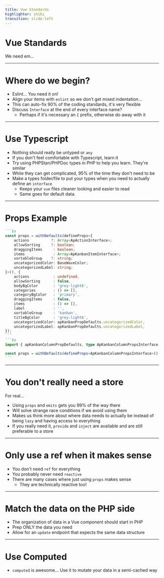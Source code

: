 ```yaml
---
title: Vue Standards
highlighter: shiki
transition: slide-left
---
```


# Vue Standards

We need em...

---

# Where do we begin?

- Eslint... You need it on!
- Align your items with `eslint` so we don't get mixed indentation...
- This can auto-fix 90% of the coding standards, it's very flexible
- Discuss `Interface` at the end of every interface name?
  - Perhaps if it's necessary an `I` prefix, otherwise do away with it

---

# Use Typescript

- Nothing should really be untyped or `any`
- If you don't feel comfortable with Typescript, learn it
- Try using PHPStan/PHPDoc types in PHP to help you learn. They're similar
- While they can get complicated, 95% of the time they don't need to be
- Make a types folder/file to put your types when you need to actually define an `interface`
  - Keeps your `vue` files cleaner looking and easier to read
  - Same goes for default data.

---

# Props Example

````md magic-move
```ts
const props = withDefaults(defineProps<{
	actions          ?: Array<ApActionInterface>;
	allowSorting     ?: boolean;
	draggingItems     : boolean;
	items             : Array<ApKanbanItemInterface>;
	sortableGroup    ?: string;
	uncategorizedColor: BaseWaveColor;
	uncategorizedLabel: string;
}>(), {
	actions           : undefined,
	allowSorting      : false,
	bodyBgColor       : 'grey-light6',
	categories        : () => [],
	categoryBgColor   : 'primary',
	draggingItems     : false,
	items             : () => [],
	label             : '',
	sortableGroup     : 'kanban',
	titleBgColor      : 'grey-light6',
	uncategorizedColor: apKanbanPropDefaults.uncategorizedColor,
	uncategorizedLabel: apKanbanPropDefaults.uncategorizedLabel,
});
```
```ts
import { apKanbanColumnPropDefaults, type ApKanbanColumnPropsInterface } from './types/ApKanbanTypes';

const props = withDefaults(defineProps<ApKanbanColumnPropsInterface>(), makePropDefaults(apKanbanColumnPropDefaults));
```
````

---

# You don't really need a store

For real...

- Using `props` and `emits` gets you 99% of the way there
- Will solve strange race conditions if we avoid using them
- Makes us think more about where data needs to actually be instead of being `lazy` and having access to everything
- If you really need it, `provide` and `inject` are available and are still preferable to a store

---

# Only use a ref when it makes sense

- You don't need `ref` for everything
- You probably never need `reactive`
- There are many cases where just using `props` makes sense
  - They are technically reactive too!

---

# Match the data on the PHP side

- The organization of data in a Vue component should start in PHP
- Prep ONLY the data you need
- Allow for an `update` endpoint that expects the same data structure

---

# Use Computed

- `computed` is awesome... Use it to mutate your data in a semi-cached way
